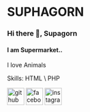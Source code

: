 # SUPHAGORN 
### Hi there 👋, Supagorn
#### I am Supermarket..
I love Animals

Skills: HTML \ PHP

[<img src='https://cdn.jsdelivr.net/npm/simple-icons@3.0.1/icons/github.svg' alt='github' height='40'>](https://github.com/SPGX)  [<img src='https://cdn.jsdelivr.net/npm/simple-icons@3.0.1/icons/facebook.svg' alt='facebook' height='40'>](https://web.facebook.com/Armspg/)  [<img src='https://cdn.jsdelivr.net/npm/simple-icons@3.0.1/icons/instagram.svg' alt='instagram' height='40'>](https://www.instagram.com/armspg//)  

